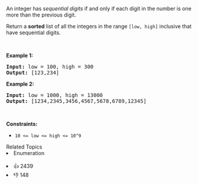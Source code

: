 <p>An&nbsp;integer has <em>sequential digits</em> if and only if each digit in the number is one more than the previous digit.</p>

<p>Return a <strong>sorted</strong> list of all the integers&nbsp;in the range <code>[low, high]</code>&nbsp;inclusive that have sequential digits.</p>

<p>&nbsp;</p> 
<p><strong class="example">Example 1:</strong></p> 
<pre><strong>Input:</strong> low = 100, high = 300
<strong>Output:</strong> [123,234]
</pre>
<p><strong class="example">Example 2:</strong></p> 
<pre><strong>Input:</strong> low = 1000, high = 13000
<strong>Output:</strong> [1234,2345,3456,4567,5678,6789,12345]
</pre> 
<p>&nbsp;</p> 
<p><strong>Constraints:</strong></p>

<ul> 
 <li><code>10 &lt;= low &lt;= high &lt;= 10^9</code></li> 
</ul>

<div><div>Related Topics</div><div><li>Enumeration</li></div></div><br><div><li>👍 2439</li><li>👎 148</li></div>